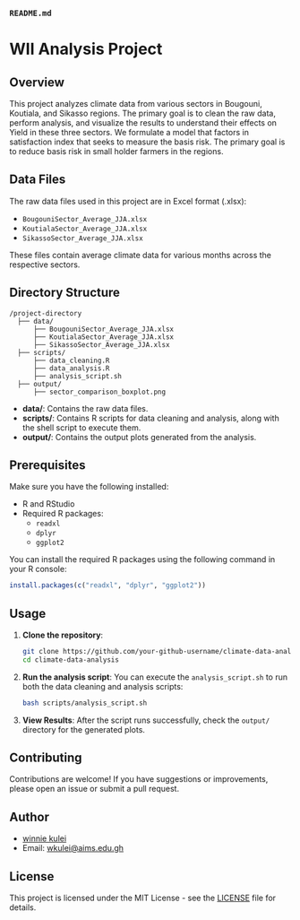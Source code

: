 ### `README.md`

# WII Analysis Project

## Overview
This project analyzes climate data from various sectors in Bougouni, Koutiala, and Sikasso regions. The primary goal is to clean the raw data, perform analysis, and visualize the results to understand their effects on Yield in these three sectors. We formulate a model that factors in satisfaction index that seeks to measure the basis risk. The primary goal is to reduce basis risk in small holder farmers in the regions.

## Data Files
The raw data files used in this project are in Excel format (.xlsx):
- `BougouniSector_Average_JJA.xlsx`
- `KoutialaSector_Average_JJA.xlsx`
- `SikassoSector_Average_JJA.xlsx`

These files contain average climate data for various months across the respective sectors.

## Directory Structure
```
/project-directory
  ├── data/
      ├── BougouniSector_Average_JJA.xlsx
      ├── KoutialaSector_Average_JJA.xlsx
      ├── SikassoSector_Average_JJA.xlsx
  ├── scripts/
      ├── data_cleaning.R
      ├── data_analysis.R
      ├── analysis_script.sh
  ├── output/
      ├── sector_comparison_boxplot.png
```

- **data/**: Contains the raw data files.
- **scripts/**: Contains R scripts for data cleaning and analysis, along with the shell script to execute them.
- **output/**: Contains the output plots generated from the analysis.

## Prerequisites
Make sure you have the following installed:
- R and RStudio
- Required R packages:
  - `readxl`
  - `dplyr`
  - `ggplot2`

You can install the required R packages using the following command in your R console:
```r
install.packages(c("readxl", "dplyr", "ggplot2"))
```

## Usage
1. **Clone the repository**:
   ```bash
   git clone https://github.com/your-github-username/climate-data-analysis.git
   cd climate-data-analysis
   ```

2. **Run the analysis script**:
   You can execute the `analysis_script.sh` to run both the data cleaning and analysis scripts:
   ```bash
   bash scripts/analysis_script.sh
   ```

3. **View Results**:
   After the script runs successfully, check the `output/` directory for the generated plots.

## Contributing
Contributions are welcome! If you have suggestions or improvements, please open an issue or submit a pull request.

## Author
- [winnie kulei](https://github.com/winniekulei)
- Email: wkulei@aims.edu.gh

## License
This project is licensed under the MIT License - see the [LICENSE](LICENSE) file for details.
```

